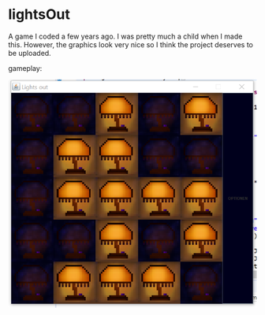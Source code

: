 # lightsOut
A game I coded a few years ago. 
I was pretty much a child when I made this. However, the graphics look very nice so I think the project deserves to be uploaded.

gameplay:

![alt text](https://github.com/pocafavilla/lightsOut/blob/master/gameplay%20screenshot.png)

